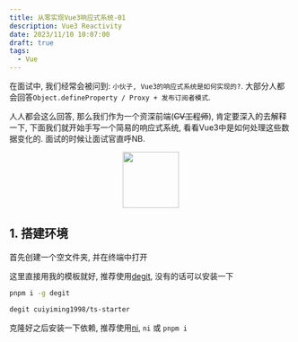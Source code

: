 ```yaml
---
title: 从零实现Vue3响应式系统-01
description: Vue3 Reactivity
date: 2023/11/10 10:07:00
draft: true
tags:
  - Vue
---
```


在面试中, 我们经常会被问到: `小伙子, Vue3的响应式系统是如何实现的?`. 大部分人都会回答`Object.defineProperty / Proxy + 发布订阅者模式`.

人人都会这么回答, 那么我们作为一个资深前端(~~CV工程师~~), 肯定要深入的去解释一下, 下面我们就开始手写一个简易的响应式系统, 看看Vue3中是如何处理这些数据变化的. 面试的时候让面试官直呼NB.

<div align="center">
  <img src="https://i.postimg.cc/Ss7VJ6sS/yellow-smile.webp" style="width: 100px; height: 100px;"/>
</div>


## 1. 搭建环境

首先创建一个空文件夹, 并在终端中打开

这里直接用我的模板就好, 推荐使用[degit](https://github.com/Rich-Harris/degit), 没有的话可以安装一下

```bash
pnpm i -g degit
```

```bash
degit cuiyiming1998/ts-starter
```

克隆好之后安装一下依赖, 推荐使用[ni](https://github.com/antfu/ni), `ni` 或 `pnpm i`
